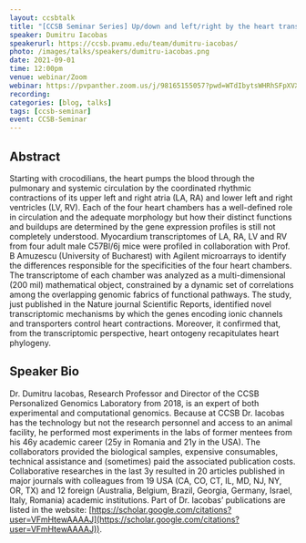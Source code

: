 ```yaml
---
layout: ccsbtalk
title: "[CCSB Seminar Series] Up/down and left/right by the heart transcriptome"
speaker: Dumitru Iacobas
speakerurl: https://ccsb.pvamu.edu/team/dumitru-iacobas/
photo: /images/talks/speakers/dumitru-iacobas.png
date: 2021-09-01
time: 12:00pm
venue: webinar/Zoom
webinar: https://pvpanther.zoom.us/j/98165155057?pwd=WTdIbytsWHRhSFpXVXM1T1R1YkpPUT09
recording:
categories: [blog, talks]
tags: [ccsb-seminar]
event: CCSB-Seminar
---
```



## Abstract

Starting with crocodilians, the heart pumps the blood through the pulmonary and systemic circulation by the coordinated rhythmic contractions of its upper left and right atria (LA, RA) and lower left and right ventricles (LV, RV). Each of the four heart chambers has a well-defined role in circulation and the adequate morphology but how their distinct functions and buildups are determined by the gene expression profiles is still not completely understood. Myocardium transcriptomes of LA, RA, LV and RV from four adult male C57Bl/6j mice were profiled in collaboration with Prof. B Amuzescu (University of Bucharest) with Agilent microarrays to identify the differences responsible for the specificities of the four heart chambers. The transcriptome of each chamber was analyzed as a multi-dimensional (200 mil) mathematical object, constrained by a dynamic set of correlations among the overlapping genomic fabrics of functional pathways. The study, just published in the Nature journal Scientific Reports, identified novel transcriptomic mechanisms by which the genes encoding ionic channels and transporters control heart contractions. Moreover, it confirmed that, from the transcriptomic perspective, heart ontogeny recapitulates heart phylogeny.

## Speaker Bio

Dr. Dumitru Iacobas, Research Professor and Director of the CCSB Personalized Genomics Laboratory from 2018, is an expert of both experimental and computational genomics. Because at CCSB Dr. Iacobas has the technology but not the research personnel and access to an animal facility, he performed most experiments in the labs of former mentees from his 46y academic career (25y in Romania and 21y in the USA). The collaborators provided the biological samples, expensive consumables, technical assistance and (sometimes) paid the associated publication costs. Collaborative researches in the last 3y resulted in 20 articles published in major journals with colleagues from 19 USA (CA, CO, CT, IL, MD, NJ, NY, OR, TX) and 12 foreign (Australia, Belgium, Brazil, Georgia, Germany, Israel, Italy, Romania) academic institutions. Part of Dr. Iacobas’ publications are listed in the website: [https://scholar.google.com/citations?user=VFmHtewAAAAJ](https://scholar.google.com/citations?user=VFmHtewAAAAJ)).

